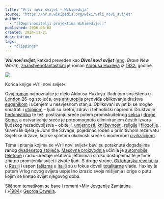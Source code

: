 ```yaml
---
title: "Vrli novi svijet – Wikipedija"
source: "https://hr.m.wikipedia.org/wiki/Vrli_novi_svijet"
author:
  - "[[Doprinositelji projektima Wikimedije]]"
published: 2006-06-08
created: 2024-11-21
description:
tags:
  - "clippings"
---
```

***Vrli novi svijet***, katkad preveden kao ***Divni novi svijet*** ([eng](https://hr.m.wikipedia.org/wiki/Engleski_jezik "Engleski jezik"). *Brave New World*), [znanstvenofantastični](https://hr.m.wikipedia.org/wiki/Znanstvena_fantastika "Znanstvena fantastika") je roman [Aldousa Huxleya](https://hr.m.wikipedia.org/wiki/Aldous_Huxley "Aldous Huxley") iz [1932.](https://hr.m.wikipedia.org/wiki/1932. "1932.") godine.

![](https://upload.wikimedia.org/wikipedia/hr/thumb/e/ee/Vrlinovisvijet.jpg/150px-Vrlinovisvijet.jpg)

Korica knjige »Vrli novi svijet«

Ovaj [roman](https://hr.m.wikipedia.org/wiki/Roman "Roman") najpoznatije je djelo Aldousa Huxleya. Radnjom smještena u [London](https://hr.m.wikipedia.org/wiki/London "London") 26-og stoljeća, ova [antiutopija](https://hr.m.wikipedia.org/wiki/Distopija "Distopija") predviđa oblikovanje društva [eugenikom](https://hr.m.wikipedia.org/wiki/Eugenika "Eugenika") i učenjem u nesvjesnom stanju. Oblikovani svijet bi se mogao smatrati i [utopijom](https://hr.m.wikipedia.org/wiki/Utopija "Utopija") – ljudi su sretni, zdravi i tehnološki napredni. Društvo je [hedonističko](https://hr.m.wikipedia.org/wiki/Hedonizam "Hedonizam") te teži postizanju sreće putem promiskuitetnog [seksa](https://hr.m.wikipedia.org/wiki/Sno%C5%A1aj "Snošaj") i [droge](https://hr.m.wikipedia.org/wiki/Psihoaktivne_droge "Psihoaktivne droge") [Some](https://hr.m.wikipedia.org/w/index.php?title=Soma&action=edit&redlink=1 "Soma (stranica ne postoji)"), a ostvarivanje sreće je potpomognuto eliminiranjem čestih izvora ljudskog nezadovoljstva – obitelji, [umjetnosti](https://hr.m.wikipedia.org/wiki/Umjetnost "Umjetnost"), [književnosti](https://hr.m.wikipedia.org/wiki/Knji%C5%BEevnost "Književnost"), [religije](https://hr.m.wikipedia.org/wiki/Religija "Religija") i [filozofije](https://hr.m.wikipedia.org/wiki/Filozofija "Filozofija"). Glavni lik djela je John the Savage, pojedinac rođen u primitivnom rezervatu Svjetske države, koji se spletom okolnosti sreće s modernom [civilizacijom](https://hr.m.wikipedia.org/wiki/Civilizacija "Civilizacija").

Tema i pitanja kojima se »Vrli novi svijet« bavi su potaknuta događajima ranog [dvadesetog stoljeća](https://hr.m.wikipedia.org/wiki/20._stolje%C4%87e "20. stoljeće"). [Masovna proizvodnja](https://hr.m.wikipedia.org/wiki/Masovna_proizvodnja "Masovna proizvodnja") učinila je [automobile](https://hr.m.wikipedia.org/wiki/Automobil "Automobil"), [telefone](https://hr.m.wikipedia.org/wiki/Telefon "Telefon") i radio-uređaje relativno jeftinima i široko dostupnima te je time znatno promijenila svijet i živote ljudi. S druge strane, [Oktobarska revolucija](https://hr.m.wikipedia.org/wiki/Oktobarska_revolucija "Oktobarska revolucija") u [Rusiji](https://hr.m.wikipedia.org/wiki/Rusija "Rusija") i uspon [fašizma](https://hr.m.wikipedia.org/wiki/Fa%C5%A1izam "Fašizam") u [Italiji](https://hr.m.wikipedia.org/wiki/Italija "Italija") su u fokus doveli [totalitarne](https://hr.m.wikipedia.org/wiki/Totalitarizam "Totalitarizam") vlade. Huxley je putem Vrlog novog svijeta uspješno izrazio svoja mišljenja i brige o putu kojim se kretao svijet njegovog doba.

Sličnom tematikom se bave i romani »[Mi](https://hr.m.wikipedia.org/wiki/Mi_\(roman\) "Mi (roman)")« [Jevgenija Zamjatina](https://hr.m.wikipedia.org/wiki/Jevgenij_Zamjatin "Jevgenij Zamjatin") i »[1984](https://hr.m.wikipedia.org/wiki/1984._\(roman\) "1984. (roman)")« [Georga Orwella](https://hr.m.wikipedia.org/wiki/George_Orwell "George Orwell").